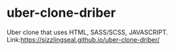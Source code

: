 # uber-clone-driber
Uber clone that uses HTML, SASS/SCSS, JAVASCRIPT.
Link:https://sizzlingseal.github.io/uber-clone-driber/
